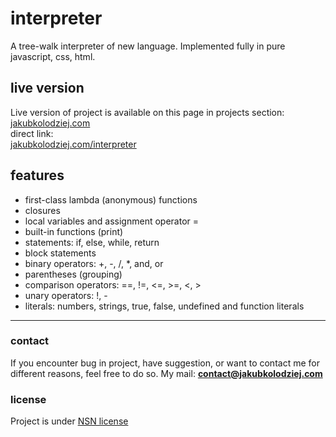# interpreter
A tree-walk interpreter of new language. Implemented fully in pure javascript, css, html. 

## live version
Live version of project is available on this page in projects section:\
[jakubkolodziej.com](https://www.jakubkolodziej.com 'homepage')\
direct link:\
[jakubkolodziej.com/interpreter](https://www.jakubkolodziej.com/interpreter 'direct project link')

## features
* first-class lambda (anonymous) functions 
* closures 
* local variables and assignment operator = 
* built-in functions (print) 
* statements: if, else, while, return 
* block statements 
* binary operators: +, -, /, *, and, or 
* parentheses (grouping) 
* comparison operators: ==, !=, <=, >=, <, > 
* unary operators: !, - 
* literals: numbers, strings, true, false, undefined and function literals 

------------

### contact
If you encounter bug in project, have suggestion, or want to contact me for different reasons, feel free to do so.
My mail: **contact@jakubkolodziej.com**

### license
Project is under [NSN license](LICENSE.md)
